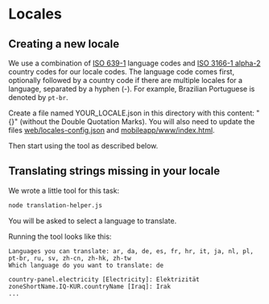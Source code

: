 # Locales

## Creating a new locale

We use a combination of [ISO 639-1](https://en.wikipedia.org/wiki/List_of_ISO_639-1_codes) language codes and [ISO 3166-1 alpha-2](https://en.wikipedia.org/wiki/ISO_3166-1_alpha-2#Officially_assigned_code_elements) country codes for our locale codes. The language code comes first, optionally followed by a country code if there are multiple locales for a language, separated by a hyphen (-). For example, Brazilian Portuguese is denoted by `pt-br`.

Create a file named YOUR_LOCALE.json in this directory with this content: "{}" (without the Double Quotation Marks). You will also need to update the files [web/locales-config.json](../locales-config.json) and [mobileapp/www/index.html](../../mobileapp/www/index.html).

Then start using the tool as described below.

## Translating strings missing in your locale

We wrote a little tool for this task:

```bash
node translation-helper.js
```

You will be asked to select a language to translate.

Running the tool looks like this:

```
Languages you can translate: ar, da, de, es, fr, hr, it, ja, nl, pl, pt-br, ru, sv, zh-cn, zh-hk, zh-tw
Which language do you want to translate: de

country-panel.electricity [Electricity]: Elektrizität
zoneShortName.IQ-KUR.countryName [Iraq]: Irak
...
```
